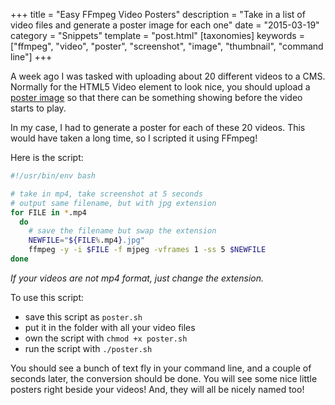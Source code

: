 +++
title = "Easy FFmpeg Video Posters"
description = "Take in a list of video files and generate a poster image for each one"
date = "2015-03-19"
category = "Snippets"
template = "post.html"
[taxonomies]
keywords = ["ffmpeg", "video", "poster", "screenshot", "image", "thumbnail", "command line"]
+++

A week ago I was tasked with uploading about 20 different videos to a CMS. Normally for the HTML5 Video element to look nice, you should upload a [poster image](http://www.w3.org/TR/2012/WD-html5-20121025/the-video-element.html#attr-video-poster) so that there can be something showing before the video starts to play.

In my case, I had to generate a poster for each of these 20 videos. This would have taken a long time, so I scripted it using FFmpeg!

Here is the script:

```sh
#!/usr/bin/env bash

# take in mp4, take screenshot at 5 seconds
# output same filename, but with jpg extension
for FILE in *.mp4
  do
    # save the filename but swap the extension
    NEWFILE="${FILE%.mp4}.jpg"
    ffmpeg -y -i $FILE -f mjpeg -vframes 1 -ss 5 $NEWFILE
done
```

*If your videos are not mp4 format, just change the extension.*

To use this script:

* save this script as `poster.sh`
* put it in the folder with all your video files
* own the script with `chmod +x poster.sh`
* run the script with `./poster.sh`

You should see a bunch of text fly in your command line, and a couple of seconds later, the conversion should be done. You will see some nice little posters right beside your videos! And, they will all be nicely named too!
